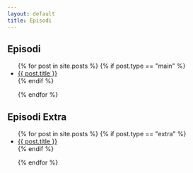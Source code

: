 ```yaml
---
layout: default
title: Episodi
---
```

<div class = "episodes">

<h2> Episodi </h2>
<ul>
{% for post in site.posts %}    
    {% if post.type == "main" %}
        <li>
            <a href="{{ post.url }}"> {{ post.title }} </a>
        </li>
    {% endif %}

{% endfor %}
</ul>

<h2> Episodi Extra </h2>
<ul>
{% for post in site.posts %}    
    {% if post.type == "extra" %}
        <li>
            <a href="{{ post.url }}"> {{ post.title }} </a>
        </li>
    {% endif %}

{% endfor %}
</ul>
</div> 
